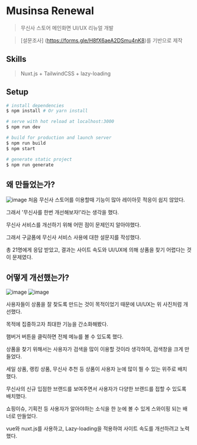 # Musinsa Renewal

> 무신사 스토어 메인화면 UI/UX 리뉴얼 개발

> [설문조사] (https://forms.gle/H8fX6aeA2DSmu4nK8)를 기반으로 제작

Skills
---
> Nuxt.js + TailwindCSS + lazy-loading

Setup
---
``` bash
# install dependencies
$ npm install # Or yarn install

# serve with hot reload at localhost:3000
$ npm run dev

# build for production and launch server
$ npm run build
$ npm start

# generate static project
$ npm run generate
```

왜 만들었는가?
---
![image](https://user-images.githubusercontent.com/26542929/75114792-7b324380-569c-11ea-8ab3-586f07ce08fa.png)
처음 무신사 스토어를 이용할때 기능이 많아 레이아웃 적응이 쉽지 않았다.

그래서 '무신사를 한번 개선해보자!'라는 생각을 했다.

무신사 서비스를 개선하기 위해 어떤 점이 문제인지 알아야했다.

그래서 구글폼에 무신사 서비스 사용에 대한 설문지를 작성했다.

총 21명에게 응답 받았고, 결과는 사이트 속도와 UI/UX에 의해 상품을 찾기 어렵다는 것이 문제였다.


어떻게 개선했는가?
---

![image](https://user-images.githubusercontent.com/26542929/75114794-808f8e00-569c-11ea-808f-bb8893d6ae6b.png)
![image](https://user-images.githubusercontent.com/26542929/75114790-74a3cc00-569c-11ea-8cb8-4a0dde9956c8.png)

사용자들이 상품을 잘 찾도록 만드는 것이 목적이었기 때문에 UI/UX는 위 사진처럼 개선했다.

목적에 집중하고자 최대한 기능을 간소화해봤다.

햄버거 버튼을 클릭하면 전체 메뉴를 볼 수 있도록 했다.

상품을 찾기 위해서는 사용자가 검색을 많이 이용할 것이라 생각하여, 검색창을 크게 만들었다.

세일 상품, 랭킹 상품, 무신사 추천 등 상품이 사용자 눈에 많이 띌 수 있는 위주로 배치했다.

무신사의 신규 입점한 브랜드를 보여주면서 사용자가 다양한 브랜드를 접할 수 있도록 배치했다.

쇼핑이슈, 기획전 등 사용자가 알아야하는 소식을 한 눈에 볼 수 있게 스와이핑 되는 배너로 만들었다.

vue와 nuxt.js를 사용하고, Lazy-loading을 적용하여 사이트 속도를 개선하려고 노력했다.

